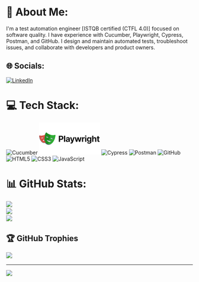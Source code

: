 # 💫 About Me:
I'm a test automation engineer [ISTQB certified (CTFL 4.0)] focused on software quality. I have experience with Cucumber, Playwright, Cypress, Postman, and GitHub. I design and maintain automated tests, troubleshoot issues, and collaborate with developers and product owners.


## 🌐 Socials:
[![LinkedIn](https://img.shields.io/badge/LinkedIn-%230077B5.svg?logo=linkedin&logoColor=white)](https://linkedin.com/in/ahmadmg)


# 💻 Tech Stack:
![Cucumber](https://img.shields.io/badge/cucumber-%232B603D.svg?style=for-the-badge&logo=cucumber&logoColor=white)
![Playwright](Playwright.svg)
![Cypress](https://img.shields.io/badge/cypress-%2317202C.svg?style=for-for-the-badge&logo=cypress&logoColor=white)
![Postman](https://img.shields.io/badge/Postman-FF6C37?style=for-the-badge&logo=postman&logoColor=white)
![GitHub](https://img.shields.io/badge/github-%23121011.svg?style=for-the-badge&logo=github&logoColor=white)
![HTML5](https://img.shields.io/badge/html5-%23E34F26.svg?style=for-the-badge&logo=html5&logoColor=white)
![CSS3](https://img.shields.io/badge/css3-%231572B6.svg?style=for-the-badge&logo=css3&logoColor=white)
![JavaScript](https://img.shields.io/badge/javascript-%23323330.svg?style=for-the-badge&logo=javascript&logoColor=%23F7DF1E)

# 📊 GitHub Stats:
![](https://github-readme-stats.vercel.app/api?username=ahmadmg&theme=dark&hide_border=true&include_all_commits=true&count_private=true)<br/>
![](https://github-readme-streak-stats.herokuapp.com/?user=ahmadmg&theme=dark&hide_border=true)<br/>
![](https://github-readme-stats.vercel.app/api/top-langs/?username=ahmadmg&theme=dark&hide_border=true&include_all_commits=true&count_private=true&layout=compact)

## 🏆 GitHub Trophies
![](https://github-profile-trophy.vercel.app/?username=ahmadmg&theme=radical&no-frame=true&no-bg=true&margin-w=4)

---
[![](https://visitcount.itsvg.in/api?id=ahmadmg&icon=0&color=0)](https://visitcount.itsvg.in)
